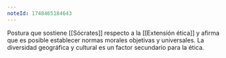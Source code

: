 ```yaml
---
noteId: 1748465184643
---
```


Postura que sostiene [[Sócrates]] respecto a la [[Extensión ética]] y afirma que es posible establecer normas morales objetivas y universales. La diversidad geográfica y cultural es un factor secundario para la ética.
